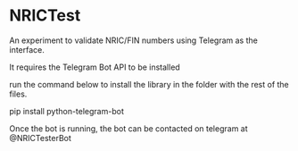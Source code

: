 # NRICTest

An experiment to validate NRIC/FIN numbers using Telegram as the interface.

It requires the Telegram Bot API to be installed

run the command below to install the library in the folder with the rest of the files.

pip install python-telegram-bot

Once the bot is running, the bot can be contacted on telegram at @NRICTesterBot